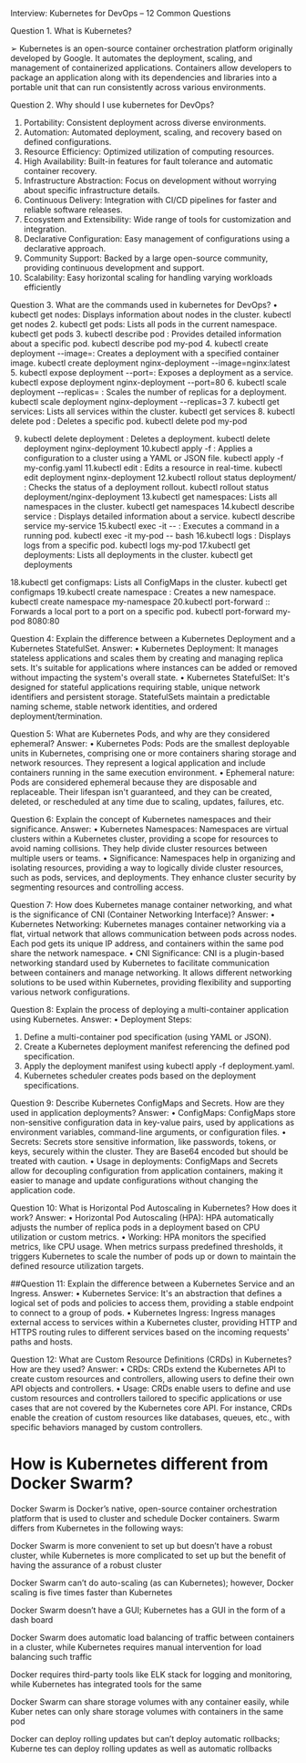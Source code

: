 Interview: Kubernetes for DevOps – 12 Common Questions

Question 1. What is Kubernetes?

➢ Kubernetes is an open-source container orchestration platform originally
developed by Google. It automates the deployment, scaling, and management
of containerized applications. Containers allow developers to package an
application along with its dependencies and libraries into a portable unit that
can run consistently across various environments.

Question 2. Why should I use kubernetes for DevOps?
1. Portability: Consistent deployment across diverse environments.
2. Automation: Automated deployment, scaling, and recovery based on defined
configurations.
3. Resource Efficiency: Optimized utilization of computing resources.
4. High Availability: Built-in features for fault tolerance and automatic container recovery.
5. Infrastructure Abstraction: Focus on development without worrying about specific
infrastructure details.
6. Continuous Delivery: Integration with CI/CD pipelines for faster and reliable software
releases.
7. Ecosystem and Extensibility: Wide range of tools for customization and integration.
8. Declarative Configuration: Easy management of configurations using a declarative
approach.
9. Community Support: Backed by a large open-source community, providing continuous
development and support.
10. Scalability: Easy horizontal scaling for handling varying workloads efficiently
 
Question 3. What are the commands used in kubernetes for DevOps?
• kubectl get nodes: Displays information about nodes in the cluster.
kubectl get nodes
2. kubectl get pods: Lists all pods in the current namespace.
kubectl get pods
3. kubectl describe pod <pod-name>: Provides detailed information about a specific pod.
kubectl describe pod my-pod
4. kubectl create deployment <deployment-name> --image=<image-name>: Creates a
deployment with a specified container image.
kubectl create deployment nginx-deployment --image=nginx:latest
5. kubectl expose deployment <deployment-name> --port=<port>: Exposes a deployment
as a service.
kubectl expose deployment nginx-deployment --port=80
6. kubectl scale deployment <deployment-name> --replicas=<replica-count> : Scales the
number of replicas for a deployment.
kubectl scale deployment nginx-deployment --replicas=3
7. kubectl get services: Lists all services within the cluster.
kubectl get services
8. kubectl delete pod <pod-name>: Deletes a specific pod.
kubectl delete pod my-pod
 
9. kubectl delete deployment <deployment-name>: Deletes a deployment.
kubectl delete deployment nginx-deployment
10.kubectl apply -f <filename>: Applies a configuration to a cluster using a YAML or JSON
file.
kubectl apply -f my-config.yaml
11.kubectl edit <resource-type> <resource-name>: Edits a resource in real-time.
kubectl edit deployment nginx-deployment
12.kubectl rollout status deployment/<deployment-name> : Checks the status of a
deployment rollout.
kubectl rollout status deployment/nginx-deployment
13.kubectl get namespaces: Lists all namespaces in the cluster.
kubectl get namespaces
14.kubectl describe service <service-name>: Displays detailed information about a service.
kubectl describe service my-service
15.kubectl exec -it <pod-name> -- <command> : Executes a command in a running pod.
kubectl exec -it my-pod -- bash
16.kubectl logs <pod-name>: Displays logs from a specific pod.
kubectl logs my-pod
17.kubectl get deployments: Lists all deployments in the cluster.
kubectl get deployments
 
18.kubectl get configmaps: Lists all ConfigMaps in the cluster.
kubectl get configmaps
19.kubectl create namespace <namespace-name>: Creates a new namespace.
kubectl create namespace my-namespace
20.kubectl port-forward <pod-name> <local-port>:<remote-port>: Forwards a local port
to a port on a specific pod.
kubectl port-forward my-pod 8080:80

Question 4: Explain the difference between a Kubernetes Deployment
and a Kubernetes StatefulSet.
Answer:
• Kubernetes Deployment: It manages stateless applications and scales them by creating and
managing replica sets. It's suitable for applications where instances can be added or
removed without impacting the system's overall state.
• Kubernetes StatefulSet: It's designed for stateful applications requiring stable, unique
network identifiers and persistent storage. StatefulSets maintain a predictable naming
scheme, stable network identities, and ordered deployment/termination.

Question 5: What are Kubernetes Pods, and why are they considered
ephemeral?
Answer:
• Kubernetes Pods: Pods are the smallest deployable units in Kubernetes, comprising one or
more containers sharing storage and network resources. They represent a logical application
and include containers running in the same execution environment.
• Ephemeral nature: Pods are considered ephemeral because they are disposable and
replaceable. Their lifespan isn't guaranteed, and they can be created, deleted, or rescheduled
at any time due to scaling, updates, failures, etc.
 
Question 6: Explain the concept of Kubernetes namespaces and their
significance.
Answer:
• Kubernetes Namespaces: Namespaces are virtual clusters within a Kubernetes cluster,
providing a scope for resources to avoid naming collisions. They help divide cluster
resources between multiple users or teams.
• Significance: Namespaces help in organizing and isolating resources, providing a way to
logically divide cluster resources, such as pods, services, and deployments. They enhance
cluster security by segmenting resources and controlling access.

Question 7: How does Kubernetes manage container networking, and
what is the significance of CNI (Container Networking Interface)?
Answer:
• Kubernetes Networking: Kubernetes manages container networking via a flat, virtual
network that allows communication between pods across nodes. Each pod gets its unique IP
address, and containers within the same pod share the network namespace.
• CNI Significance: CNI is a plugin-based networking standard used by Kubernetes to
facilitate communication between containers and manage networking. It allows different
networking solutions to be used within Kubernetes, providing flexibility and supporting
various network configurations.

Question 8: Explain the process of deploying a multi-container
application using Kubernetes.
Answer:
• Deployment Steps:
1. Define a multi-container pod specification (using YAML or JSON).
2. Create a Kubernetes deployment manifest referencing the defined pod specification.
3. Apply the deployment manifest using kubectl apply -f
deployment.yaml.
4. Kubernetes scheduler creates pods based on the deployment specifications.
 
Question 9: Describe Kubernetes ConfigMaps and Secrets. How are
they used in application deployments?
Answer:
• ConfigMaps: ConfigMaps store non-sensitive configuration data in key-value pairs, used
by applications as environment variables, command-line arguments, or configuration files.
• Secrets: Secrets store sensitive information, like passwords, tokens, or keys, securely
within the cluster. They are Base64 encoded but should be treated with caution.
• Usage in deployments: ConfigMaps and Secrets allow for decoupling configuration from
application containers, making it easier to manage and update configurations without
changing the application code.

Question 10: What is Horizontal Pod Autoscaling in Kubernetes?
How does it work?
Answer:
• Horizontal Pod Autoscaling (HPA): HPA automatically adjusts the number of replica pods
in a deployment based on CPU utilization or custom metrics.
• Working: HPA monitors the specified metrics, like CPU usage. When metrics surpass
predefined thresholds, it triggers Kubernetes to scale the number of pods up or down to
maintain the defined resource utilization targets.

##Question 11: Explain the difference between a Kubernetes Service
and an Ingress.
Answer:
• Kubernetes Service: It's an abstraction that defines a logical set of pods and policies to
access them, providing a stable endpoint to connect to a group of pods.
• Kubernetes Ingress: Ingress manages external access to services within a Kubernetes
cluster, providing HTTP and HTTPS routing rules to different services based on the
incoming requests' paths and hosts.
 
Question 12: What are Custom Resource Definitions (CRDs) in
Kubernetes? How are they used?
Answer:
• CRDs: CRDs extend the Kubernetes API to create custom resources and controllers,
allowing users to define their own API objects and controllers.
• Usage: CRDs enable users to define and use custom resources and controllers tailored to
specific applications or use cases that are not covered by the Kubernetes core API. For
instance, CRDs enable the creation of custom resources like databases, queues, etc., with
specific behaviors managed by custom controllers.

# How is Kubernetes different from Docker Swarm?
 Docker Swarm is Docker’s native, open-source container orchestration 
platform that is used to cluster and schedule Docker containers. Swarm 
differs from Kubernetes in the following ways:

Docker Swarm is more convenient to set up but doesn’t have a robust cluster, while 
Kubernetes is more complicated to set up but the benefit of having the assurance 
of a robust cluster

 Docker Swarm can’t do auto-scaling (as can Kubernetes); however, Docker scaling 
is five times faster than Kubernetes
 
 Docker Swarm doesn’t have a GUI; Kubernetes has a GUI in the form of a dash
board 

Docker Swarm does automatic load balancing of traffic between containers in a 
cluster, while Kubernetes requires manual intervention for load balancing such 
traffic 

Docker requires third-party tools like ELK stack for logging and monitoring, while 
Kubernetes has integrated tools for the same 

Docker Swarm can share storage volumes with any container easily, while Kuber
netes can only share storage volumes with containers in the same pod
 
 Docker can deploy rolling updates but can’t deploy automatic rollbacks; Kuberne
tes can deploy rolling updates as well as automatic rollbacks

 
